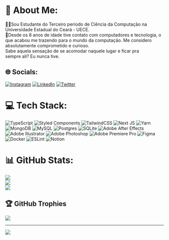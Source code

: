 # 💫 About Me:
🧑‍🎓Sou Estudante do Terceiro período de Ciência da Computação na Universidade Estadual do Ceará - UECE.<br>💬Desde os 8 anos de idade tive contato com computadores e tecnologia, o que acabou me trazendo para o mundo da computação. Me considero absolutamente comprometido e curioso.<br>Sabe aquela sensação de se acomodar naquele lugar e ficar pra<br>sempre ali? Eu nunca tive.


## 🌐 Socials:
[![Instagram](https://img.shields.io/badge/Instagram-%23E4405F.svg?logo=Instagram&logoColor=white)](https://instagram.com/marciogabrielsf) [![LinkedIn](https://img.shields.io/badge/LinkedIn-%230077B5.svg?logo=linkedin&logoColor=white)](https://linkedin.com/in/marciogabrielsf) [![Twitter](https://img.shields.io/badge/Twitter-%231DA1F2.svg?logo=Twitter&logoColor=white)](https://twitter.com/marciogabrielsf) 

# 💻 Tech Stack:
![TypeScript](https://img.shields.io/badge/typescript-%23007ACC.svg?style=for-the-badge&logo=typescript&logoColor=white) ![Styled Components](https://img.shields.io/badge/styled--components-DB7093?style=for-the-badge&logo=styled-components&logoColor=white) ![TailwindCSS](https://img.shields.io/badge/tailwindcss-%2338B2AC.svg?style=for-the-badge&logo=tailwind-css&logoColor=white) ![Next JS](https://img.shields.io/badge/Next-black?style=for-the-badge&logo=next.js&logoColor=white) ![Yarn](https://img.shields.io/badge/yarn-%232C8EBB.svg?style=for-the-badge&logo=yarn&logoColor=white) ![MongoDB](https://img.shields.io/badge/MongoDB-%234ea94b.svg?style=for-the-badge&logo=mongodb&logoColor=white) ![MySQL](https://img.shields.io/badge/mysql-%2300f.svg?style=for-the-badge&logo=mysql&logoColor=white) ![Postgres](https://img.shields.io/badge/postgres-%23316192.svg?style=for-the-badge&logo=postgresql&logoColor=white) ![SQLite](https://img.shields.io/badge/sqlite-%2307405e.svg?style=for-the-badge&logo=sqlite&logoColor=white) ![Adobe After Effects](https://img.shields.io/badge/Adobe%20After%20Effects-9999FF.svg?style=for-the-badge&logo=Adobe%20After%20Effects&logoColor=white) ![Adobe Illustrator](https://img.shields.io/badge/adobeillustrator-%23FF9A00.svg?style=for-the-badge&logo=adobeillustrator&logoColor=white) ![Adobe Photoshop](https://img.shields.io/badge/adobephotoshop-%2331A8FF.svg?style=for-the-badge&logo=adobephotoshop&logoColor=white) ![Adobe Premiere Pro](https://img.shields.io/badge/Adobe%20Premiere%20Pro-9999FF.svg?style=for-the-badge&logo=Adobe%20Premiere%20Pro&logoColor=white) 	![Figma](https://img.shields.io/badge/figma-%23F24E1E.svg?style=for-the-badge&logo=figma&logoColor=white) ![Docker](https://img.shields.io/badge/docker-%230db7ed.svg?style=for-the-badge&logo=docker&logoColor=white) ![ESLint](https://img.shields.io/badge/ESLint-4B3263?style=for-the-badge&logo=eslint&logoColor=white) ![Notion](https://img.shields.io/badge/Notion-%23000000.svg?style=for-the-badge&logo=notion&logoColor=white)
# 📊 GitHub Stats:
![](https://github-readme-stats.vercel.app/api?username=marciogabrielsf&theme=dark&hide_border=false&include_all_commits=true&count_private=true)<br/>
![](https://github-readme-streak-stats.herokuapp.com/?user=marciogabrielsf&theme=dark&hide_border=false)<br/>
![](https://github-readme-stats.vercel.app/api/top-langs/?username=marciogabrielsf&theme=dark&hide_border=false&include_all_commits=true&count_private=true&layout=compact)

## 🏆 GitHub Trophies
![](https://github-profile-trophy.vercel.app/?username=marciogabrielsf&theme=nord&no-frame=false&no-bg=true&margin-w=4)

---
[![](https://visitcount.itsvg.in/api?id=marciogabrielsf&icon=0&color=0)](https://visitcount.itsvg.in)

<!-- Proudly created with GPRM ( https://gprm.itsvg.in ) -->
